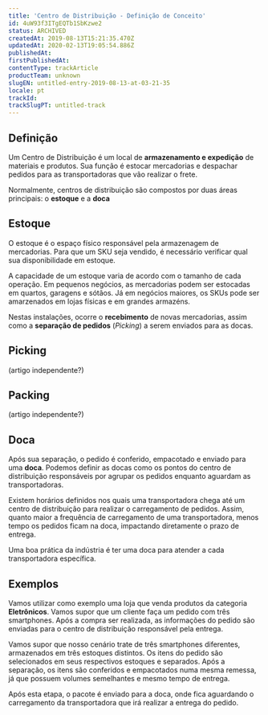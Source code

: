 ```yaml
---
title: 'Centro de Distribuição - Definição de Conceito'
id: 4uW93f3ITgEQTb1SbKzwe2
status: ARCHIVED
createdAt: 2019-08-13T15:21:35.470Z
updatedAt: 2020-02-13T19:05:54.886Z
publishedAt: 
firstPublishedAt: 
contentType: trackArticle
productTeam: unknown
slugEN: untitled-entry-2019-08-13-at-03-21-35
locale: pt
trackId: 
trackSlugPT: untitled-track
---
```


## Definição

Um Centro de Distribuição é um local de __armazenamento e expedição__ de materiais e produtos. Sua função é estocar mercadorias e despachar pedidos para as transportadoras que vão realizar o frete.

Normalmente, centros de distribuição são compostos por duas áreas principais: o __estoque__ e a __doca__

## Estoque

O estoque é o espaço físico responsável pela armazenagem de mercadorias. Para que um SKU seja vendido, é necessário verificar qual sua disponibilidade em estoque.

A capacidade de um estoque varia de acordo com o tamanho de cada operação. Em pequenos negócios, as mercadorias podem ser estocadas em quartos, garagens e sótãos. Já em negócios maiores, os SKUs pode ser amarzenados em lojas físicas e em grandes armazéns.  

Nestas instalações, ocorre o __recebimento__ de novas mercadorias, assim como a __separação de pedidos__ (*Picking*) a serem enviados para as docas.

## Picking

(artigo independente?)

## Packing

(artigo independente?)

## Doca

Após sua separação, o pedido é conferido, empacotado e enviado para uma __doca__. Podemos definir as docas como os pontos do centro de distribuição responsáveis por agrupar os pedidos enquanto aguardam as transportadoras.

Existem horários definidos nos quais uma transportadora chega até um centro de distribuição para realizar o carregamento de pedidos. Assim, quanto maior a frequência de carregamento de uma transportadora, menos tempo os pedidos ficam na doca, impactando diretamente o prazo de entrega.

Uma boa prática da indústria é ter uma doca para atender a cada transportadora específica.

## Exemplos

Vamos utilizar como exemplo uma loja que venda produtos da categoria __Eletrônicos__. Vamos supor que um cliente faça um pedido com três smartphones. Após a compra ser realizada, as informações do pedido são enviadas para o centro de distribuição responsável pela entrega.

Vamos supor que nosso cenário trate de três smartphones diferentes, armazenados em três estoques distintos. Os itens do pedido são selecionados em seus respectivos estoques e separados. Após a separação, os itens são conferidos e empacotados numa mesma remessa, já que possuem volumes semelhantes e mesmo tempo de entrega.

Após esta etapa, o pacote é enviado para a doca, onde fica aguardando o carregamento da transportadora que irá realizar a entrega do pedido.
